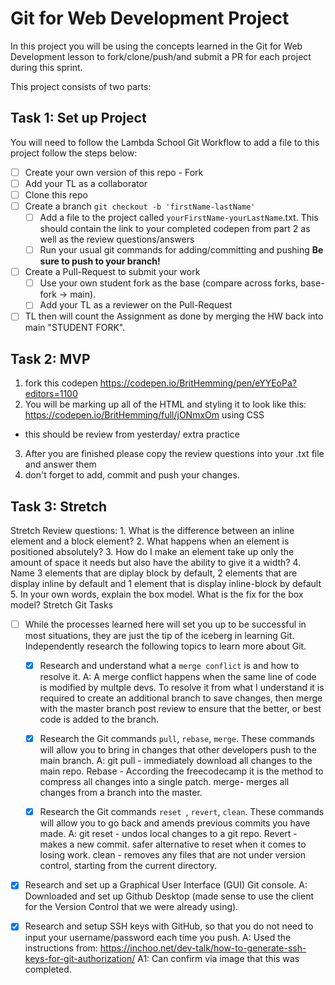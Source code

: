 # Git for Web Development Project
In this project you will be using the concepts learned in the Git for Web Development lesson to fork/clone/push/and submit a PR for each project during this sprint.

This project consists of two parts:

## Task 1: Set up Project
You will need to follow the Lambda School Git Workflow to add a file to this project follow the steps below:

- [ ] Create your own version of this repo - Fork
- [ ] Add your TL as a collaborator
- [ ] Clone this repo
- [ ] Create a branch `git checkout -b 'firstName-lastName'`
  - [ ] Add a file to the project called `yourFirstName-yourLastName`.txt. This should contain the link to your completed codepen from part 2 as well as the review questions/answers
  - [ ] Run your usual git commands for adding/committing and pushing **Be sure to push to your branch!**
- [ ] Create a Pull-Request to submit your work
  - [ ] Use your own student fork as the base (compare across forks, base-fork -> main).
  - [ ] Add your TL as a reviewer on the Pull-Request
- [ ] TL then will count the Assignment as done by merging the HW back into main "STUDENT FORK".

## Task 2: MVP
1. fork this codepen https://codepen.io/BritHemming/pen/eYYEoPa?editors=1100
2. You will be marking up all of the HTML and styling it to look like this: https://codepen.io/BritHemming/full/jONmxOm using CSS
* this should be review from yesterday/ extra practice
3. After you are finished please copy the review questions into your .txt file and answer them
4. don't forget to add, commit and push your changes.


## Task 3: Stretch
Stretch Review questions: 
    1. What is the difference between an inline element and a block element?
    2. What happens when an element is positioned absolutely? 
    3. How do I make an element take up only the amount of space it needs but also have the ability to give it a width? 
    4. Name 3 elements that are diplay block by default, 2 elements that are display inline by default and 1 element that is display inline-block by default
    5. In your own words, explain the box model. What is the fix for the box model? 
Stretch Git Tasks
- [ ] While the processes learned here will set you up to be successful in most situations, they are just the tip of the iceberg in learning Git. Independently research the following topics to learn more about Git.
  - [X] Research and understand what a `merge conflict` is and how to resolve it.
      A: A merge conflict happens when the same line of code is modified by multple devs. To resolve it from what I understand it is required to create an additional branch to save changes, then merge with the master branch post review to ensure that the better, or best code is added to the branch. 

  - [X] Research the Git commands `pull`, `rebase`, `merge`. These commands will allow you to bring in changes that other developers push to the main branch.
    A: git pull - immediately download all changes to the main repo. Rebase - According the freecodecamp it is the method to compress all changes into a single patch. merge- merges all changes from a branch into the master. 
  - [X] Research the Git commands `reset `, `revert`, `clean`. These commands will allow you to go back and amends previous commits you have made.
    A: git reset - undos local changes to a git repo. Revert - makes a new commit. safer alternative to reset when it comes to losing work. clean - removes any files that are not under version control, starting from the current directory. 

- [X] Research and set up a Graphical User Interface (GUI) Git console. 
  A: Downloaded and set up Github Desktop (made sense to use the client for the Version Control that we were already using).

- [X] Research and setup SSH keys with GitHub, so that you do not need to input your username/password each time you push.
A: Used the instructions from: https://inchoo.net/dev-talk/how-to-generate-ssh-keys-for-git-authorization/
A1: Can confirm via image that this was completed. 


